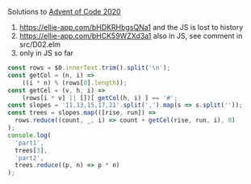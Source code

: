 Solutions to [Advent of Code 2020](https://adventofcode.com/2020)

1. https://ellie-app.com/bHDKRHbgsQNa1 and the JS is lost to history
2. https://ellie-app.com/bHCK59WZXd3a1 also in JS, see comment in src/D02.elm
3. only in JS so far

```javascript
const rows = $0.innerText.trim().split('\n');
const getCol = (n, i) =>
	((i * n) % (rows[0].length));
const getCel = (v, h, i) => 
	(rows[i * v] || [])[ getCol(h, i) ] == '#';
const slopes = '11,13,15,17,21'.split(',').map(s => s.split(''));
const trees = slopes.map(([rise, run]) => 
  rows.reduce((count, _, i) => count + getCel(rise, run, i), 0)
);
console.log(
  'part1',
  trees[3],
  'part2',
  trees.reduce((p, n) => p * n)
);
```
